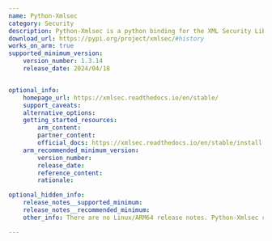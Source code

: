 ```yaml
---
name: Python-Xmlsec
category: Security
description: Python-Xmlsec is a python binding for the XML Security Library (Xmlsec).
download_url: https://pypi.org/project/xmlsec/#history
works_on_arm: true
supported_minimum_version:
    version_number: 1.3.14
    release_date: 2024/04/18


optional_info:
    homepage_url: https://xmlsec.readthedocs.io/en/stable/
    support_caveats:
    alternative_options:
    getting_started_resources:
        arm_content:
        partner_content:
        official_docs: https://xmlsec.readthedocs.io/en/stable/install.html#installation
    arm_recommended_minimum_version:
        version_number:
        release_date:
        reference_content:
        rationale:

optional_hidden_info:
    release_notes__supported_minimum:
    release_notes__recommended_minimum:
    other_info: There are no Linux/ARM64 release notes. Python-Xmlsec can be installed via pip from version 1.3.14. Earlier versions do not have the wheels for aarch64, and fail to get installed via pip.

---
```

